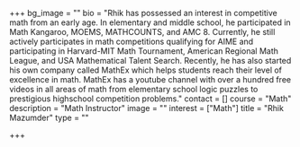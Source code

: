 +++
bg_image = ""
bio = "Rhik has possessed an interest in competitive math from an early age. In elementary and middle school, he participated in Math Kangaroo, MOEMS, MATHCOUNTS, and AMC 8. Currently, he still actively participates in math competitions qualifying for AIME and participating in Harvard-MIT Math Tournament, American Regional Math League, and USA Mathematical Talent Search. Recently, he has also started his own company called MathEx which helps students reach their level of excellence in math. MathEx has a youtube channel with over a hundred free videos in all areas of math from elementary school logic puzzles to prestigious highschool competition problems."
contact = []
course = "Math"
description = "Math Instructor"
image = ""
interest = ["Math"]
title = "Rhik Mazumder"
type = ""

+++
